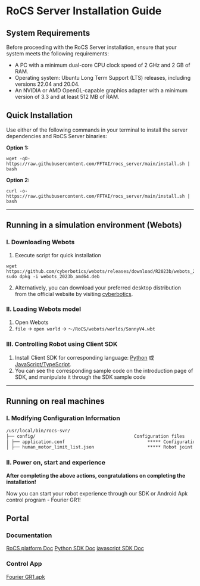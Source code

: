 # RoCS Server Installation Guide

## System Requirements

Before proceeding with the RoCS Server installation, ensure that your system meets the following requirements:

* A PC with a minimum dual-core CPU clock speed of 2 GHz and 2 GB of RAM.
* Operating system: Ubuntu Long Term Support (LTS) releases, including versions 22.04 and 20.04.
* An NVIDIA or AMD OpenGL-capable graphics adapter with a minimum version of 3.3 and at least 512 MB of RAM.

## Quick Installation

Use either of the following commands in your terminal to install the server dependencies and RoCS Server binaries:

**Option 1:**

```shell
wget -qO- https://raw.githubusercontent.com/FFTAI/rocs_server/main/install.sh | bash
```

**Option 2:**

```shell
curl -o- https://raw.githubusercontent.com/FFTAI/rocs_server/main/install.sh | bash
```

---

## Running in a simulation environment (Webots)

### I. Downloading Webots

1. Execute script for quick installation

```shell
wget https://github.com/cyberbotics/webots/releases/download/R2023b/webots_2023b_amd64.deb
sudo dpkg -i webots_2023b_amd64.deb
```

2. Alternatively, you can download your preferred desktop distribution from the official website by visiting [cyberbotics](https://www.cyberbotics.com).

### II. Loading Webots model

1. Open Webots
2. `file` -> `open world` -> `～/RoCS/webots/worlds/SonnyV4.wbt`

### III. Controlling Robot using Client SDK

1. Install Client SDK for corresponding language: [Python](https://pypi.org/project/rocs-client) 或 [JavaScript/TypeScript](https://www.npmjs.com/package/rocs-client).
2. You can see the corresponding sample code on the introduction page of SDK, and manipulate it through the SDK sample code

---

## Running on real machines

### I. Modifying Configuration Information

```markdown
/usr/local/bin/rocs-svr/
├── config/                                     Configuration files
│ ├── application.conf                               ***** Configuration file, may need modification
│ ├── human_motor_limit_list.json                    ***** Robot joint limit information
```

### II. Power on, start and experience

**After completing the above actions, congratulations on completing the installation!**

Now you can start your robot experience through our SDK or Android Apk control program - Fourier GR1!

## Portal

### Documentation

[RoCS platform Doc](http://fftai.github.io/)
[Python SDK Doc](https://fftai.github.io/rocs_client_py/index.html)
[javascript SDK Doc](https://fftai.github.io/rocs_client_js/index.html)

### Control App

[Fourier GR1.apk](https://github.com/FFTAI/rocs_app/releases/download/v1.1/ROCS-App-1.1.30.apk)
